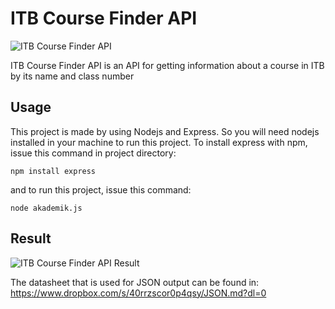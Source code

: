 # ITB Course Finder API
![ITB Course Finder API](/../screenshoot/screenshoots/running.jpg?raw=true "ITB Course Finder API")

ITB Course Finder API is an API for getting information about a course in ITB by its name and class number

## Usage
This project is made by using Nodejs and Express. So you will need nodejs installed in your machine to run this project. To install express with npm, issue this command in project directory: 
```
npm install express
```
and to run this project, issue this command:
```
node akademik.js
```

## Result
![ITB Course Finder API Result](/../screenshoot/screenshoots/result.jpg?raw=true "ITB Course Finder API Result")

The datasheet that is used for JSON output can be found in: https://www.dropbox.com/s/40rrzscor0p4qsy/JSON.md?dl=0
